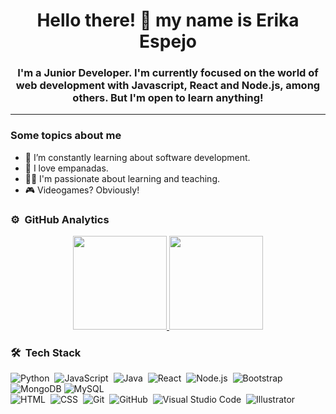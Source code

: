<h1 align="center">Hello there! 👋 my name is Erika Espejo</h1>

<h3 align="center">I'm a Junior Developer. I'm currently focused on the world of web development with Javascript, React and Node.js, among others. But I'm open to learn anything!</h3>


-------
### Some topics about me
- 🔭 I’m constantly learning about software development.
- 🥟 I love empanadas.
- 👩‍🏫 I'm passionate about learning and teaching.
- 🎮 Videogames? Obviously! 

### ⚙️ &nbsp;GitHub Analytics

<p align="center">
<a href="https://github.com/ErikaEspejo">
  <img height="150em" src="https://github-readme-stats-eight-theta.vercel.app/api?username=ErikaEspejo&show_icons=true&theme=algolia&include_all_commits=true&count_private=true"/>
  <img height="150em" src="https://github-readme-stats-eight-theta.vercel.app/api/top-langs/?username=ErikaEspejo&layout=compact&langs_count=8&theme=algolia"/>
</a>
</p>

### 🛠 &nbsp;Tech Stack

![Python](https://img.shields.io/badge/-Python-05122A?style=flat&logo=python)&nbsp;
![JavaScript](https://img.shields.io/badge/-JavaScript-05122A?style=flat&logo=javascript)&nbsp;
![Java](https://img.shields.io/badge/-Java-05122A?style=flat&logo=Java&logoColor=FFA518)&nbsp;
![React](https://img.shields.io/badge/-React-05122A?style=flat&logo=react)&nbsp;
![Node.js](https://img.shields.io/badge/-Node.js-05122A?style=flat&logo=node.js)&nbsp;
![Bootstrap](https://img.shields.io/badge/-Bootstrap-05122A?style=flat&logo=bootstrap&logoColor=563D7C)
![MongoDB](https://img.shields.io/badge/-MongoDB-05122A?style=flat&logo=mongodb&logoColor=32CD32)
![MySQL](https://img.shields.io/badge/-MySQL-05122A?style=flat&logo=mysql)&nbsp;\
![HTML](https://img.shields.io/badge/-HTML-05122A?style=flat&logo=HTML5)&nbsp;
![CSS](https://img.shields.io/badge/-CSS-05122A?style=flat&logo=CSS3&logoColor=1572B6)&nbsp;
![Git](https://img.shields.io/badge/-Git-05122A?style=flat&logo=git)&nbsp;
![GitHub](https://img.shields.io/badge/-GitHub-05122A?style=flat&logo=github)&nbsp;
![Visual Studio Code](https://img.shields.io/badge/-Visual%20Studio%20Code-05122A?style=flat&logo=visual-studio-code&logoColor=007ACC)&nbsp;
![Illustrator](https://img.shields.io/badge/-Illustrator-05122A?style=flat&logo=adobe-illustrator)&nbsp;
